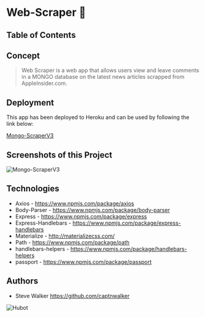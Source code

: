 # Web-Scraper :newspaper:

## Table of Contents

## Concept

>Web Scraper is a web app that allows users view and leave comments in a MONGO database on the latest news articles scrapped from AppleInsider.com.

## Deployment

This app has been deployed to Heroku and can be used by following the link below:

[Mongo-ScraperV3](https://warm-sea-64344.herokuapp.com/ "Mongo-ScraperV3 - https://warm-sea-64344.herokuapp.com/")

## Screenshots of this Project

![Mongo-ScraperV3](https://raw.github.com/ackermax/Mongo-ScraperV3/master/screenshots/screenshot1.png "Mongo-ScraperV3")

## Technologies

* Axios - https://www.npmjs.com/package/axios
* Body-Parser - https://www.npmjs.com/package/body-parser
* Express - https://www.npmjs.com/package/express
* Express-Handlebars - https://www.npmjs.com/package/express-handlebars
* Materialize - http://materializecss.com/
* Path - https://www.npmjs.com/package/path
* handlebars-helpers - https://www.npmjs.com/package/handlebars-helpers
* passport - https://www.npmjs.com/package/passport

## Authors

* Steve Walker https://github.com/captnwalker

![Hubot](https://octodex.github.com/images/hubot.jpg)